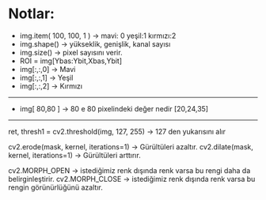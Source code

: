# Notlar:


* img.item( 100, 100, 1 )  ->   mavi: 0 yeşil:1 kırmızı:2
* img.shape() -> yükseklik, genişlik, kanal sayısı
* img.size() -> pixel sayısını verir.
* ROI = img[Ybas:Ybit,Xbas,Ybit] 
* img[:,:,0] -> Mavi
* img[:,:,1] -> Yeşil
* img[:,:,2] -> Kırmızı

---
* img[ 80,80 ] -> 80 e 80 pixelindeki değer nedir [20,24,35]
---

ret, thresh1 = cv2.threshold(img, 127, 255) -> 127 den yukarısını alır

cv2.erode(mask, kernel, iterations=1) -> Gürültüleri azaltır.
cv2.dilate(mask, kernel, iterations=1) -> Gürültüleri arttırır. 

cv2.MORPH_OPEN -> istediğimiz renk dışında renk varsa bu rengi daha da belirginleştirir.
cv2.MORPH_CLOSE -> istediğimiz renk dışında renk varsa bu rengin görünürlüğünü azaltır.
